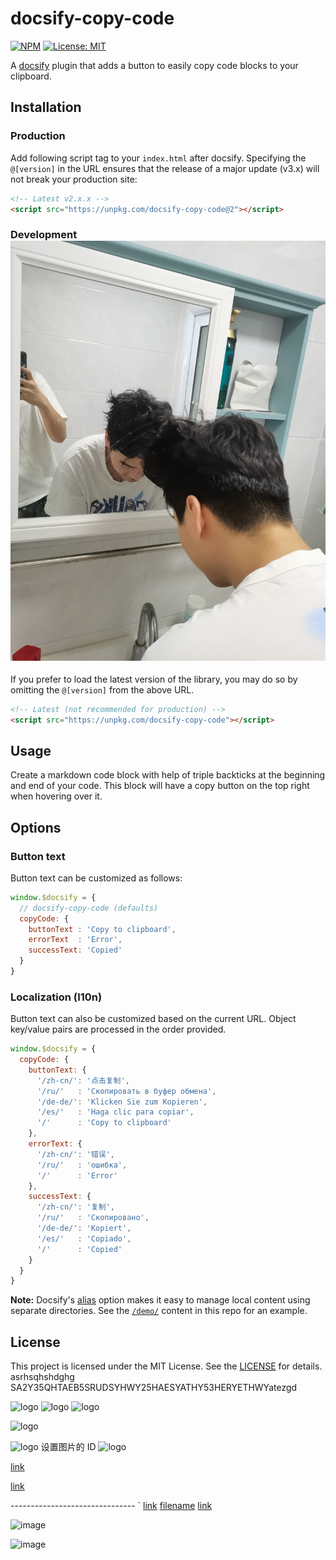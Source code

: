 # docsify-copy-code

[![NPM](https://img.shields.io/npm/v/docsify-copy-code.svg?style=flat-square)](https://www.npmjs.com/package/docsify-copy-code)
[![License: MIT](https://img.shields.io/badge/License-MIT-yellow.svg?style=flat-square)](https://github.com/jhildenbiddle/docsify-copy-code/blob/master/LICENSE)

A [docsify](https://docsify.js.org) plugin that adds a button to easily copy code blocks to your clipboard.

## Installation

### Production

Add following script tag to your `index.html` after docsify. Specifying the `@[version]` in the URL ensures that the release of a major update (v3.x) will not break your production site:

```html
<!-- Latest v2.x.x -->
<script src="https://unpkg.com/docsify-copy-code@2"></script>
```

### Development![1643334093506](/docs/_media/123.jpg)

If you prefer to load the latest version of the library, you may do so by omitting the `@[version]` from the above URL.

```html
<!-- Latest (not recommended for production) -->
<script src="https://unpkg.com/docsify-copy-code"></script>
```
## Usage

Create a markdown code block with help of triple backticks at the beginning and end of your code. This block will have a copy button on the top right when hovering over it.

## Options

### Button text

Button text can be customized as follows:

```javascript
window.$docsify = {
  // docsify-copy-code (defaults)
  copyCode: {
    buttonText : 'Copy to clipboard',
    errorText  : 'Error',
    successText: 'Copied'
  }
}
```

### Localization (l10n)

Button text can also be customized based on the current URL. Object key/value pairs are processed in the order provided.

```javascript
window.$docsify = {
  copyCode: {
    buttonText: {
      '/zh-cn/': '点击复制',
      '/ru/'   : 'Скопировать в буфер обмена',
      '/de-de/': 'Klicken Sie zum Kopieren',
      '/es/'   : 'Haga clic para copiar',
      '/'      : 'Copy to clipboard'
    },
    errorText: {
      '/zh-cn/': '错误',
      '/ru/'   : 'ошибка',
      '/'      : 'Error'
    },
    successText: {
      '/zh-cn/': '复制',
      '/ru/'   : 'Скопировано',
      '/de-de/': 'Kopiert',
      '/es/'   : 'Copiado',
      '/'      : 'Copied'
    }
  }
}
```

**Note:** Docsify's [alias](https://docsify.js.org/#/configuration?id=alias) option makes it easy to manage local content using separate directories. See the [`/demo/`](https://github.com/jperasmus/docsify-copy-code/tree/master/demo) content in this repo for an example.

## License

This project is licensed under the MIT License. See the [LICENSE](https://github.com/jperasmus/docsify-copy-code/blob/master/LICENSE) for details.
asrhsqhshdghg SA2Y35QHTAEB5SRUDSYHWY25HAESYATHY53HERYETHWYatezgd

![logo](https://docsify.js.org/_media/icon.svg ':size=WIDTHxHEIGHT')
![logo](https://docsify.js.org/_media/icon.svg ':size=50x100')
![logo](https://docsify.js.org/_media/icon.svg ':size=100')

<!-- 支持按百分比缩放 -->

![logo](https://docsify.js.org/_media/icon.svg ':size=10%')


![logo](https://gitee.com/lu-q/TRAdvancement/raw/master/image/123.jpg ':class=someCssClass')
设置图片的 ID
![logo](https://docsify.js.org/_media/icon.svg ':id=someCssId')


[link](/demo/ ':ignore title')

<a href="/demo/" title="title">link</a>


------------------------------- `
[link](/demo ':target=_blank')
[filename](../_media/example.md ':include')
[link](/demo2 ':target=_self')


![image](https://gitee.com/lu-q/TRAdvancement/raw/master/image/123.jpg)



![image](https://www.freesion.com/images/954/e053e391277a6487f90ead9c53056152.png) 



